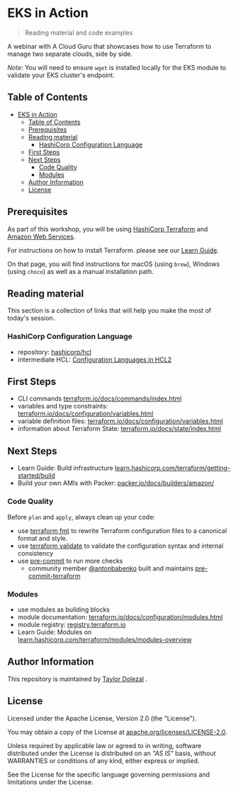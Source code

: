 # EKS in Action

> Reading material and code examples

A webinar with A Cloud Guru that showcases how to use Terraform to manage two separate clouds, side by side.

_Note:_ You will need to ensure `wget` is installed locally for the EKS module to validate your EKS cluster's endpoint.

## Table of Contents

- [EKS in Action](#eks-in-action)
  - [Table of Contents](#table-of-contents)
  - [Prerequisites](#prerequisites)
  - [Reading material](#reading-material)
    - [HashiCorp Configuration Language](#hashicorp-configuration-language)
  - [First Steps](#first-steps)
  - [Next Steps](#next-steps)
    - [Code Quality](#code-quality)
    - [Modules](#modules)
  - [Author Information](#author-information)
  - [License](#license)

## Prerequisites

As part of this workshop, you will be using [HashiCorp Terraform](https://www.terraform.io) and [Amazon Web Services](https://aws.amazon.com).

For instructions on how to install Terraform. please see our [Learn Guide](https://learn.hashicorp.com/terraform/getting-started/install.html).

On that page, you will find instructions for macOS (using `brew`), Windows (using `choco`) as well as a manual installation path.

## Reading material

This section is a collection of links that will help you make the most of today's session.

### HashiCorp Configuration Language

- repository: [hashicorp/hcl](https://github.com/hashicorp/hcl/tree/hcl2)
- intermediate HCL: [Configuration Languages in HCL2](https://www.hashicorp.com/resources/intermediate-hcl-configuration-languages-in-hcl2/)

## First Steps

- CLI commands [terraform.io/docs/commands/index.html](https://www.terraform.io/docs/commands/index.html)
- variables and type constraints: [terraform.io/docs/configuration/variables.html](https://www.terraform.io/docs/configuration/variables.html#type-constraints)
- variable definition files: [terraform.io/docs/configuration/variables.html](https://www.terraform.io/docs/configuration/variables.html#variable-definitions-tfvars-files)
- information about Terraform State: [terraform.io/docs/state/index.html](https://www.terraform.io/docs/state/index.html)

## Next Steps

- Learn Guide: Build infrastructure [learn.hashicorp.com/terraform/getting-started/build](https://learn.hashicorp.com/terraform/getting-started/build)
- Build your own AMIs with Packer: [packer.io/docs/builders/amazon/](https://www.packer.io/docs/builders/amazon/)

### Code Quality

Before `plan` and `apply`, always clean up your code:

- use [terraform fmt](https://www.terraform.io/docs/commands/fmt.html) to rewrite Terraform configuration files to a canonical format and style.
- use [terraform validate](https://www.terraform.io/docs/commands/validate.html) to validate the configuration syntax and internal consistency
- use [pre-commit](https://pre-commit.com) to run more checks
  - community member [@antonbabenko](https://github.com/antonbabenko/) built and maintains [pre-commit-terraform](https://github.com/antonbabenko/pre-commit-terraform)

### Modules

- use modules as building blocks
- module documentation: [terraform.io/docs/configuration/modules.html](https://www.terraform.io/docs/configuration/modules.html)
- module registry: [registry.terraform.io](https://registry.terraform.io)
- Learn Guide: Modules on [learn.hashicorp.com/terraform/modules/modules-overview](https://learn.hashicorp.com/terraform/modules/modules-overview)

## Author Information

This repository is maintained by [Taylor Dolezal](https://github.com/onlydole) .

## License

Licensed under the Apache License, Version 2.0 (the "License").

You may obtain a copy of the License at [apache.org/licenses/LICENSE-2.0](http://www.apache.org/licenses/LICENSE-2.0).

Unless required by applicable law or agreed to in writing, software distributed under the License is distributed on an _"AS IS"_ basis, without WARRANTIES or conditions of any kind, either express or implied.

See the License for the specific language governing permissions and limitations under the License.
